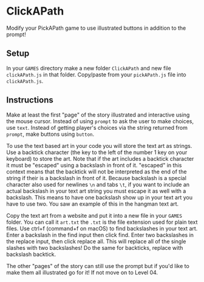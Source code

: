 # ClickAPath

Modify your PickAPath game to use illustrated buttons in addition to the prompt!

## Setup

In your `GAMES` directory make a new folder `ClickAPath` and new file `clickAPath.js` in that folder. Copy/paste from your `pickAPath.js` file into `clickAPath.js`.

## Instructions

Make at least the first "page" of the story illustrated and interactive using the mouse cursor. Instead of using `prompt` to ask the user to make choices, use `text`. Instead of getting player's choices via the string returned from `prompt`, make buttons using `button`.

To use the text based art in your code you will store the text art as strings. Use a backtick character (the key to the left of the number 1 key on your keyboard) to store the art. Note that if the art includes a backtick character it must be "escaped" using a backslash in front of it. "escaped" in this context means that the backtick will not be interpreted as the end of the string if their is a backslash in front of it. Because backslash is a special character also used for newlines `\n` and tabs `\t`, if you want to include an actual backslash in your text art string you must escape it as well with a backslash. This means to have one backslash show up in your text art you have to use two. You saw an example of this in the hangman text art.

Copy the text art from a website and put it into a new file in your `GAMES` folder. You can call it `art.txt` the `.txt` is the file extension used for plain text files. Use ctrl+f (command+f on macOS) to find backslashes in your text art. Enter a backslash in the find input then click find. Enter two backslashes in the replace input, then click replace all. This will replace all of the single slashes with two backslashes! Do the same for backticks, replace with backslash backtick.

The other "pages" of the story can still use the prompt but if you'd like to make them all illustrated go for it! If not move on to Level 04.
